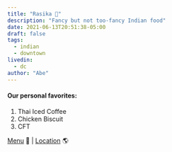 ```yaml
---
title: "Rasika 🍛"
description: "Fancy but not too-fancy Indian food"
date: 2021-06-13T20:51:38-05:00
draft: false
tags:
  - indian
  - downtown
livedin:
  - dc
author: "Abe"
---
```


#### Our personal favorites:

1. Thai Iced Coffee
2. Chicken Biscuit
3. CFT

[Menu](https://www.betterhalfbar.com/menu) 📖  |  [Location](https://g.page/betterhalfbar?share) 🌎
